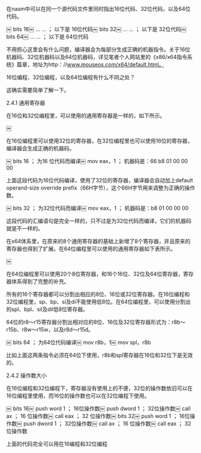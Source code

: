 在nasm中可以在同一个源代码文件里同时指出16位代码、32位代码，以及64位代码。

￼ bits 16￼ … …                               ； 以下是 16位代码￼ bits 32￼ … …                               ； 以下是 32位代码￼ bits 64￼ … …                               ； 以下是 64位代码

不用担心这里会有什么问题，编译器会为每部分生成正确的机器指令。关于16位机器码、32位机器码以及64位机器码，详见笔者个人网站里的《x86/x64指令系统》篇章，地址为http：//www.mouseos.com/x64/default.html。

16位编程、32位编程，以及64位编程有什么不同之处？

这确实需要简单了解一下。

2.4.1 通用寄存器

在16位和32位编程里，可以使用的通用寄存器是一样的，如下所示。

￼

在16位编程里可以使用32位的寄存器，在32位编程里也可以使用16位的寄存器，编译器会生成正确的机器码。

￼ bits 16      ； 为16 位代码而编译￼ mov eax，1                   ； 机器码是：66 b8 01 00 00 00

上面这段代码为16位代码编译，使用了32位的寄存器，编译器会自动加上default operand-size override prefix（66H字节），这个66H字节用来调整为正确的操作数。

￼ bits 32      ； 为32位代码而编译￼ mov eax，1                   ； 机器码是：b8 01 00 00 00

这段代码的汇编语句是完全一样的，只不过是为32位代码而编译，它们的机器码就是不一样的。

在x64体系里，在原来的8个通用寄存器的基础上新增了8个寄存器，并且原来的寄存器也得到了扩展。在64位编程里可以使用的通用寄存器如下表所示。

￼

在64位编程里可以使用20个8位寄存器，和16个16位、32位及64位寄存器，寄存器体系得到了完整的补充。

所有的16个寄存器都可以分割出相应的8位、16位或32位寄存器。在16位编程和32位编程里，sp、bp、si及di不能使用低8位。在64位编程里，可以使用分割出的spl、bpl、sil及dil低8位寄存器。

64位的r8～r15寄存器分割出相对应的8位、16位及32位寄存器形式为：r8b～r15b、r8w～r15w，以及r8d～r15d。

￼ bits 64      ； 为64位代码编译￼ mov r8b，1￼ mov spl，r8b

比如上面这两条指令必须在64位下使用，r8b和spl寄存器在16位和32位下是无效的。

2.4.2 操作数大小

在16位编程和32位编程下，寄存器没有使用上的不便，32位的操作数依旧可以在16位编程里使用，而16位的操作数也可以在32位编程下使用。

￼ bits 16￼ push word 1                         ； 16位操作数￼ push dword 1                        ； 32位操作数￼ call ax       ； 16 位操作数￼ call eax       ； 32 位操作数￼ bits 32￼ push word 1                         ； 16位操作数￼ push dword 1                        ； 32位操作数￼ call ax       ； 16 位操作数￼ call eax       ； 32 位操作数

上面的代码完全可以用在16编程和32位编程